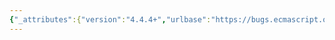 ```yaml
---
{"_attributes":{"version":"4.4.4+","urlbase":"https://bugs.ecmascript.org/","maintainer":"dherman@mozilla.com"},"bug":{"bug_id":1888,"creation_ts":"2013-09-02 02:56:00 -0700","short_desc":"The ECMAScript specification is not licensed under a free-content license","delta_ts":"2015-10-01 16:06:04 -0700","product":"ECMA-262, Editions 5 and 5.1","component":"technical content","version":"Edition 5","rep_platform":"All","op_sys":"All","bug_status":"RESOLVED","resolution":"WONTFIX","priority":"High","bug_severity":"critical","everconfirmed":true,"reporter":"musicdenotation","assigned_to":{"uid":"allen","name":"Allen Wirfs-Brock"},"cc":"brterlso","long_desc":[{"commentid":5302,"comment_count":0,"who":"musicdenotation","bug_when":"2013-09-02 02:56:12 -0700","thetext":"\"This document and possible translations of it may be copied and furnished to others, and derivative works that comment on or otherwise explain it or assist in its implementation may be prepared, copied, published, and distributed, in whole or in part, without restriction of any kind, provided that the above copyright notice and this section are included on all such copies and derivative works. However, this document itself may not be modified in any way, including by removing the copyright notice or references to Ecma International, except as needed for the purpose of developing any document or deliverable produced by Ecma International (in which case the rules applied to copyrights must be followed) or as required to translate it into languages other than English.\"\n\nIn short, Ecma International does not allow you to change the specification in any way other than to explain, translate it, or otherwise modifying without changing it's meaning. This restriction is because Ecma wants to preserve the integrity of the standard. However, there are much better way to do this:\n\n    1. Ecma may permit distributing modified versions of the specification, as long as the modified copies do not claim to be the official standard (see the Haskell and ISLISP specifications);\n    2. Ecma may trademark it's name and enact trademark policies that prohibit using it's name in anything other than the official standard;\n    3. Or Ecma may stop caring about the issue altogether. (Works with Scheme, F#, Lua, Squirrel, Rust, Ruby [they don't have an official specification, but it is neither that \"Ruby\" is trademarked nor that the copyright license prohibits making changes that keep the name],...) /* the most prevalent case, as far as I know */"},{"commentid":14711,"comment_count":1,"who":{"uid":"brterlso","name":"Brian Terlson"},"bug_when":"2015-10-01 16:06:04 -0700","thetext":"Looks like there have been some changes to this license text since this issue was filed. But I think the normal proposal workflow is protected by Fair Use and so I'm not too motivated to push for more changes here."}]}}
---
```

